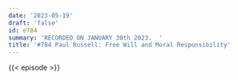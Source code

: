 ```yaml
---
date: '2023-05-19'
draft: 'false'
id: e784
summary: 'RECORDED ON JANUARY 30th 2023.  '
title: '#784 Paul Russell: Free Will and Moral Responsibility'
---
```

{{< episode >}}
